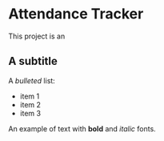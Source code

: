 # Attendance Tracker

This project is an

## A subtitle

A *bulleted* list:
- item 1
- item 2
- item 3

An example of text with **bold** and *italic* fonts.  